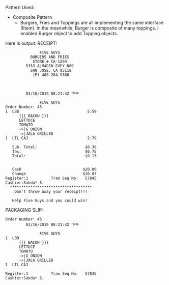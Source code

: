 Pattern Used:
* Composite Pattern
  * Burgers, Fries and Toppings are all implementing the same interface (IItem). In the meanwhile, Burger is composite of many toppings.
    I enabled Burger object to add Topping objects.

Here is output:
RECEIPT:
```
               FIVE GUYS
           BURGERS AND FRIES
            STORE # CA-1294
         5353 ALMADEN EXPY N60
           SAN JOSE, CA 95118
            (P) 408-264-9300



         03/16/2019 08:21:42 下午

               FIVE GUYS
Order Number: 45
1  LBB                              5.59
      {{{ BACON }}}
      LETTUCE
      TOMATO
      ->|G ONION
      ->|JALA GRILLED
1  LTL CAJ                          2.79

   Sub. Total:                     $8.38
   Tax:                            $0.75
   Total:                          $9.13


   Cash                           $20.00
   Change                         $10.87
Register:1          Tran Seq No:   57845
Cashier:Sakda* S.
  ************************************
    Don't throw away your receipt!!!

   Help Five Guys and you could win!
```

PACKAGING SLIP:
```
Order Number: 45
         03/16/2019 08:21:42 下午

               FIVE GUYS
1  LBB                            
      {{{ BACON }}}
      LETTUCE
      TOMATO
      ->|G ONION
      ->|JALA GRILLED
1  LTL CAJ                        

Register:1          Tran Seq No:   57845
Cashier:Sakda* S.
```
